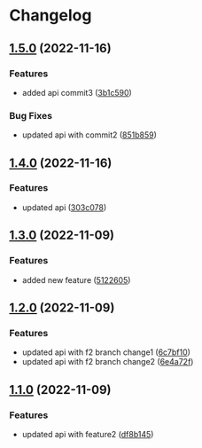 # Changelog

## [1.5.0](https://github.com/maheshglm/demo-git-tags/compare/api-v1.4.0...api-v1.5.0) (2022-11-16)


### Features

* added api commit3 ([3b1c590](https://github.com/maheshglm/demo-git-tags/commit/3b1c5900d011df20b5307965a190ae60e42ba1e8))


### Bug Fixes

* updated api with commit2 ([851b859](https://github.com/maheshglm/demo-git-tags/commit/851b85919efbc071da4faca275e5861c17c163d6))

## [1.4.0](https://github.com/maheshglm/demo-git-tags/compare/api-v1.3.0...api-v1.4.0) (2022-11-16)


### Features

* updated api ([303c078](https://github.com/maheshglm/demo-git-tags/commit/303c07862ec0138b4e4792ff6dc4cda0e18e9399))

## [1.3.0](https://github.com/maheshglm/demo-git-tags/compare/api-v1.2.0...api-v1.3.0) (2022-11-09)


### Features

* added new feature ([5122605](https://github.com/maheshglm/demo-git-tags/commit/5122605ae7356c1fc3fc06e97f264c3101c7cb3a))

## [1.2.0](https://github.com/maheshglm/demo-git-tags/compare/api-v1.1.0...api-v1.2.0) (2022-11-09)


### Features

* updated api with f2 branch change1 ([6c7bf10](https://github.com/maheshglm/demo-git-tags/commit/6c7bf102449e30058fba037e750b30396013b0ce))
* updated api with f2 branch change2 ([6e4a72f](https://github.com/maheshglm/demo-git-tags/commit/6e4a72fc2dbb94ae4736e1a77a0428208e4643a5))

## [1.1.0](https://github.com/maheshglm/demo-git-tags/compare/api-v1.0.0...api-v1.1.0) (2022-11-09)


### Features

* updated api with feature2 ([df8b145](https://github.com/maheshglm/demo-git-tags/commit/df8b1454ea716d728f90a17296065ee2aee94d41))
